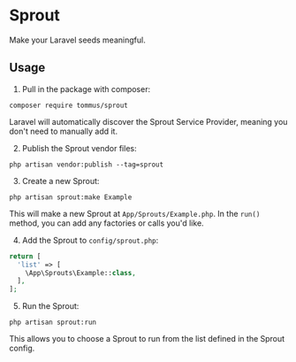 # Sprout

Make your Laravel seeds meaningful.

## Usage

1. Pull in the package with composer:

```shell
composer require tommus/sprout
```

Laravel will automatically discover the Sprout Service Provider, meaning you
don't need to manually add it.

2. Publish the Sprout vendor files:

```shell
php artisan vendor:publish --tag=sprout
```

3. Create a new Sprout:

```shell
php artisan sprout:make Example
```

This will make a new Sprout at `App/Sprouts/Example.php`. In the `run()`
method, you can add any factories or calls you'd like.

4. Add the Sprout to `config/sprout.php`:

```php
return [
  'list' => [
    \App\Sprouts\Example::class,
  ],
];
```

5. Run the Sprout:

```shell
php artisan sprout:run
```

This allows you to choose a Sprout to run from the list defined in the
Sprout config.
